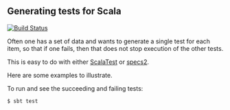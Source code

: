 ## Generating tests for Scala

[![Build Status](https://travis-ci.org/FranklinChen/test-loop-over-tests.png)](https://travis-ci.org/FranklinChen/test-loop-over-tests)

Often one has a set of data and wants to generate a single test for each item, so that if one fails, then that does not stop execution of the other tests.

This is easy to do with either [ScalaTest](http://www.scalatest.org/) or [specs2](http://specs2.org/).

Here are some examples to illustrate.

To run and see the succeeding and failing tests:

```
$ sbt test
```
